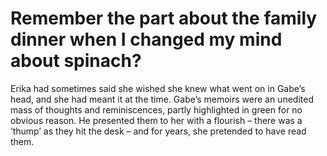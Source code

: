 Remember the part about the family dinner when I changed my mind about spinach?==============================================================================



Erika had sometimes said she wished she knew what went on in Gabe’s head, and she had meant it at the time. Gabe’s memoirs were an unedited mass of thoughts and reminiscences, partly highlighted in green for no obvious reason. He presented them to her with a flourish – there was a ‘thump’ as they hit the desk – and for years, she pretended to have read them.